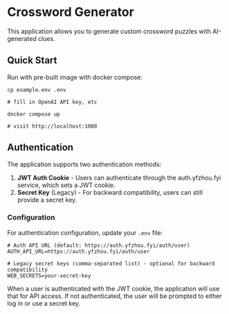
# Crossword Generator

This application allows you to generate custom crossword puzzles with AI-generated clues.

## Quick Start

Run with pre-built image with docker compose:
```
cp example.env .env

# fill in OpenAI API key, etc

docker compose up

# visit http://localhost:1080
```

## Authentication

The application supports two authentication methods:

1. **JWT Auth Cookie** - Users can authenticate through the auth.yfzhou.fyi service, which sets a JWT cookie.
2. **Secret Key** (Legacy) - For backward compatibility, users can still provide a secret key.

### Configuration

For authentication configuration, update your `.env` file:

```
# Auth API URL (default: https://auth.yfzhou.fyi/auth/user)
AUTH_API_URL=https://auth.yfzhou.fyi/auth/user

# Legacy secret keys (comma-separated list) - optional for backward compatibility
WEB_SECRETS=your-secret-key
```

When a user is authenticated with the JWT cookie, the application will use that for API access.
If not authenticated, the user will be prompted to either log in or use a secret key.
